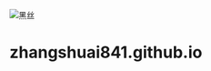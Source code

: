 ![黑丝](https://user-images.githubusercontent.com/113417667/233294482-0043405f-c90c-4d7a-9d40-b3ae035912d1.jpg)
# zhangshuai841.github.io
